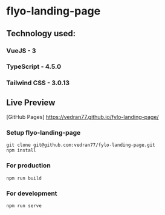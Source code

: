# flyo-landing-page  

## Technology used:
### VueJS - 3
### TypeScript - 4.5.0
### Tailwind CSS - 3.0.13

## Live Preview
[GitHub Pages] https://vedran77.github.io/fylo-landing-page/

### Setup flyo-landing-page
```
git clone git@github.com:vedran77/fylo-landing-page.git
npm install
```

### For production 
```
npm run build
```

### For development
```npm run serve```

